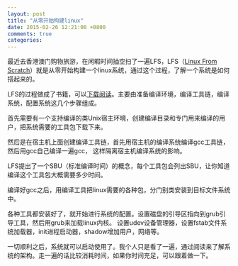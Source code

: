 ```yaml
---
layout: post
title: "从零开始构建linux"
date: 2015-02-26 12:21:00 +0800
comments: true
categories: 
---
```


最近去香港澳门购物旅游，在闲暇时间抽空扫了一遍LFS，LFS（[Linux From Scratch](http://www.linuxfromscratch.org/lfs)）就是从零开始构建一个linux系统，通过这个过程，了解一个系统是如何搭起来的。

LFS的过程做成了书籍，可以[下载阅读](http://www.linuxfromscratch.org/lfs/downloads/stable/)。主要由准备编译环境，编译工具链，编译系统，配置系统这几个步骤组成。

首先需要有一个支持编译的类Unix宿主环境，创建编译目录和专门用来编译的用户，把系统需要的工具包下载下来。

然后是在宿主机上面创建编译工具链，首先用宿主机的编译系统编译gcc工具链，然后用gcc自己编译一遍gcc，
这样隔离宿主机编译系统的影响。

LFS提出了一个SBU（标准编译时间）的概念，每个工具包会列出SBU，让你知道编译这个工具包大概需要多少时间。

编译好gcc之后，用编译工具把linux需要的各种包，分门别类安装到目标文件系统中。

各种工具都安装好了，就开始进行系统的配置。设置磁盘的引导区指向到grub引导工具，然后用grub来加载linux内核。
设置udev设备管理器，设置fstab文件系统加载器，init进程启动器，shadow增加用户，网络等。

一切顺利之后，系统就可以启动使用了。我个人只是看了一遍，通过阅读来了解系统的架构。走一遍的话比较消耗时间，如果你时间充足，可以跟着做一下。
